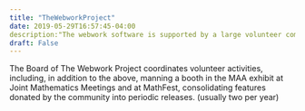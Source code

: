 ```yaml
---
title: "TheWebworkProject"
date: 2019-05-29T16:57:45-04:00
description:"The webwork software is supported by a large volunteer community which contributes new questions, responds to help requests on the forum and evangelizes WeBWorK at conferences and university settings."
draft: False
---
```


The Board of The Webwork Project coordinates volunteer activities, including, in addition to the above, manning a booth in the MAA exhibit at Joint Mathematics Meetings and at MathFest, consolidating  features donated by the community into periodic releases. (usually two per year)
